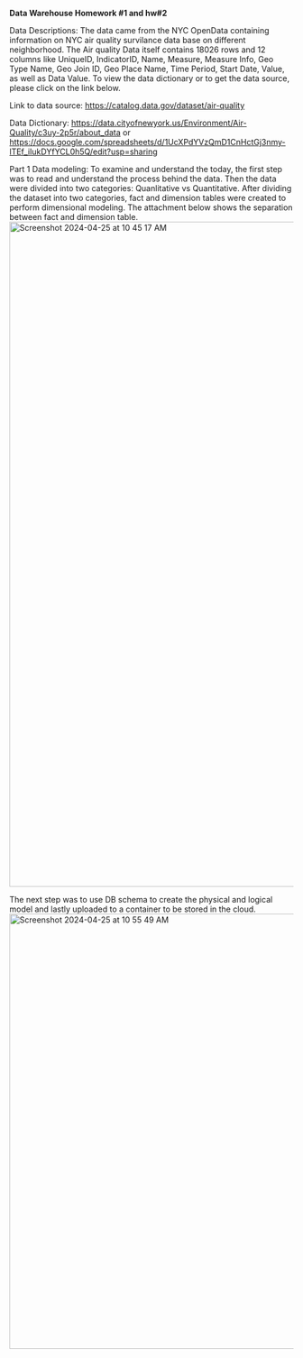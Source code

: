 **Data Warehouse Homework #1 and hw#2**


Data Descriptions:
The data came from the NYC OpenData containing information on NYC air quality survilance data base on different neighborhood. The Air quality Data itself contains 18026 rows and  12 columns like UniqueID, IndicatorID, Name, Measure, Measure Info, Geo Type Name, Geo Join ID, Geo Place Name, Time Period, Start Date, Value, as well as Data Value. To view the data dictionary or to get the data source, please click on the link below. 

Link to data source:
https://catalog.data.gov/dataset/air-quality

Data Dictionary:
https://data.cityofnewyork.us/Environment/Air-Quality/c3uy-2p5r/about_data or 
https://docs.google.com/spreadsheets/d/1UcXPdYVzQmD1CnHctGj3nmy-lTEf_iIukDYfYCL0h5Q/edit?usp=sharing

Part 1 Data modeling: 
To examine and understand the today, the first step was to read and understand the process behind the data. Then the data were divided into two categories: Quanlitative vs Quantitative. After 
dividing the dataset into two categories, fact and dimension tables were created to perform dimensional modeling. The attachment below shows the separation between fact and dimension table.
<img width="1180" alt="Screenshot 2024-04-25 at 10 45 17 AM" src="https://github.com/linalan1231/DataWarehouse_HW/assets/70352593/9141e4a2-3628-45c9-8525-eee095c083ce">

The next step was to use DB schema to create the physical and logical model and lastly uploaded to a container to be stored in the cloud. 
<img width="772" alt="Screenshot 2024-04-25 at 10 55 49 AM" src="https://github.com/linalan1231/DataWarehouse_HW/assets/70352593/3966ebbc-e9ce-4ece-ab72-3147c92243ae">
